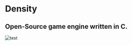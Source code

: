 # Density

## Open-Source game engine written in C.

![test](https://img.shields.io/github/last-commit/Bubbajohn1/density)